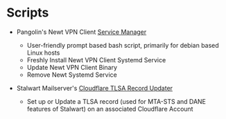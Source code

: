 # Scripts
- Pangolin's Newt VPN Client [Service Manager](https://github.com/dpurnam/scripts/tree/main/newt)
  - User-friendly prompt based bash script, primarily for debian based Linux hosts
  - Freshly Install Newt VPN Client Systemd Service
  - Update Newt VPN Client Binary
  - Remove Newt Systemd Service
    
- Stalwart Mailserver's [Cloudflare TLSA Record Updater](https://github.com/dpurnam/scripts/tree/main/stalwart)
  - Set up or Update a TLSA record (used for MTA-STS and DANE features of Stalwart) on an associated Cloudflare Account
